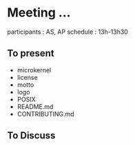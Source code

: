 # Meeting ...

participants : AS, AP
schedule : 13h-13h30

## To present
- microkernel
- license
- motto
- logo
- POSIX
- README.md
- CONTRIBUTING.md

## To Discuss
